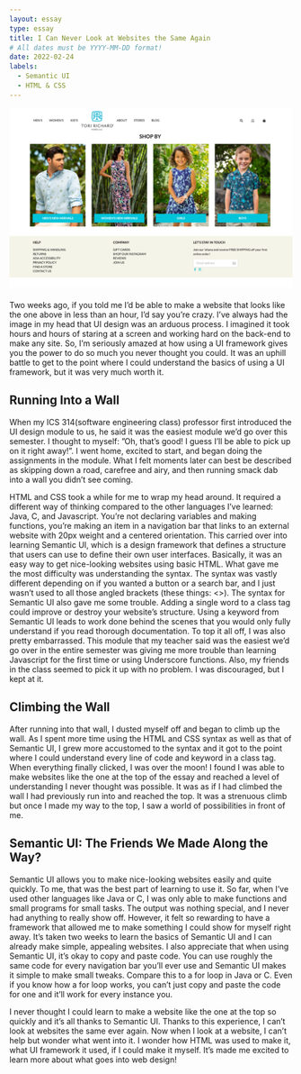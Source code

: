 ```yaml
---
layout: essay
type: essay
title: I Can Never Look at Websites the Same Again
# All dates must be YYYY-MM-DD format!
date: 2022-02-24
labels:
  - Semantic UI  
  - HTML & CSS
---
```


<img class="ui large rounded image" src="../images/tori-richards.png">

Two weeks ago, if you told me I’d be able to make a website that looks like the one above in less than an hour, I’d say you’re crazy. I’ve always had the image in my head that UI design was an arduous process. I imagined it took hours and hours of staring at a screen and working hard on the back-end to make any site. So, I’m seriously amazed at how using a UI framework gives you the power to do so much you never thought you could. It was an uphill battle to get to the point where I could understand the basics of using a UI framework, but it was very much worth it. 

## Running Into a Wall
When my ICS 314(software engineering class) professor first introduced the UI design module to us, he said it was the easiest module we’d go over this semester. I thought to myself: ”Oh, that’s good! I guess I’ll be able to pick up on it right away!”. I went home, excited to start, and began doing the assignments in the module. What I felt moments later can best be described as skipping down a road, carefree and airy, and then running smack dab into a wall you didn’t see coming. 

HTML and CSS took a while for me to wrap my head around. It required a different way of thinking compared to the other languages I’ve learned: Java, C, and Javascript. You’re not declaring variables and making functions, you’re making an item in a navigation bar that links to an external website with 20px weight and a centered orientation. This carried over into learning Semantic UI, which is a design framework that defines a structure that users can use to define their own user interfaces. Basically, it was an easy way to get nice-looking websites using basic HTML. What gave me the most difficulty was understanding the syntax. The syntax was vastly different depending on if you wanted a button or a search bar, and I just wasn’t used to all those angled brackets (these things: <>). The syntax for Semantic UI also gave me some trouble. Adding a single word to a class tag could improve or destroy your website’s structure. Using a keyword from Semantic UI leads to work done behind the scenes that you would only fully understand if you read thorough documentation. To top it all off, I was also pretty embarrassed. This module that my teacher said was the easiest we’d go over in the entire semester was giving me more trouble than learning Javascript for the first time or using Underscore functions. Also, my friends in the class seemed to pick it up with no problem. I was discouraged, but I kept at it. 




## Climbing the Wall 
After running into that wall, I dusted myself off and began to climb up the wall. As I spent more time using the HTML and CSS syntax as well as that of Semantic UI, I grew more accustomed to the syntax and it got to the point where I could understand every line of code and keyword in a class tag. When everything finally clicked, I was over the moon! I found I was able to make websites like the one at the top of the essay and reached a level of understanding I never thought was possible. It was as if I had climbed the wall I had previously run into and reached the top. It was a strenuous climb but once I made my way to the top, I saw a world of possibilities in front of me. 

## Semantic UI: The Friends We Made Along the Way?
 Semantic UI allows you to make nice-looking websites easily and quite quickly. To me, that was the best part of learning to use it. So far, when I’ve used other languages like Java or C, I was only able to make functions and small programs for small tasks. The output was nothing special, and I never had anything to really show off. However, it felt so rewarding to have a framework that allowed me to make something I could show for myself right away. It’s taken two weeks to learn the basics of Semantic UI and I can already make simple, appealing websites. I also appreciate that when using Semantic UI, it’s okay to copy and paste code. You can use roughly the same code for every navigation bar you’ll ever use and Semantic UI makes it simple to make small tweaks. Compare this to a for loop in Java or C. Even if you know how a for loop works, you can’t just copy and paste the code for one and it’ll work for every instance you. 

I never thought I could learn to make a website like the one at the top so quickly and it’s all thanks to Semantic UI. Thanks to this experience, I can’t look at websites the same ever again. Now when I look at a website, I can’t help but wonder what went into it. I wonder how HTML was used to make it, what UI framework it used, if I could make it myself. It’s made me excited to learn more about what goes into web design!

